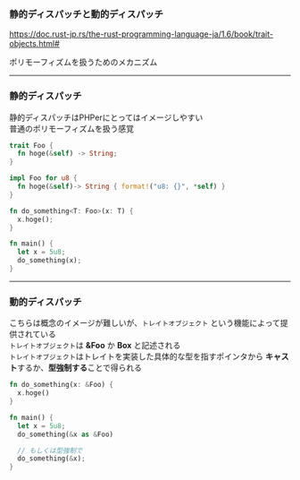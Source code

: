 ### 静的ディスパッチと動的ディスパッチ
<!-- {ISSUEタイトル}.md になります -->
<!-- ISSUEラベル名に対応するディレクトリに格納されます -->
<!-- ISSUEタイトルに`###`を足して、descriptionの1行目に自動追記します -->

https://doc.rust-jp.rs/the-rust-programming-language-ja/1.6/book/trait-objects.html#

ポリモーフィズムを扱うためのメカニズム

---
### 静的ディスパッチ
静的ディスパッチはPHPerにとってはイメージしやすい  
普通のポリモーフィズムを扱う感覚  


```rust
trait Foo {
  fn hoge(&self) -> String;
}

impl Foo for u8 {
  fn hoge(&self)-> String { format!("u8: {}", *self) }
}
```

```rust
fn do_something<T: Foo>(x: T) {
  x.hoge();
}

fn main() {
  let x = 5u8;
  do_something(x);
}
```

---
### 動的ディスパッチ
こちらは概念のイメージが難しいが、`トレイトオブジェクト` という機能によって提供されている  
`トレイトオブジェクト`は **&Foo** か **Box<Foo>** と記述される  
`トレイトオブジェクト`はトレイトを実装した具体的な型を指すポインタから **キャスト**するか、**型強制する**ことで得られる  


```rust
fn do_something(x: &Foo) {
  x.hoge()
}

fn main() {
  let x = 5u8;
  do_something(&x as &Foo)

  // もしくは型強制で
  do_something(&x);
}
```
